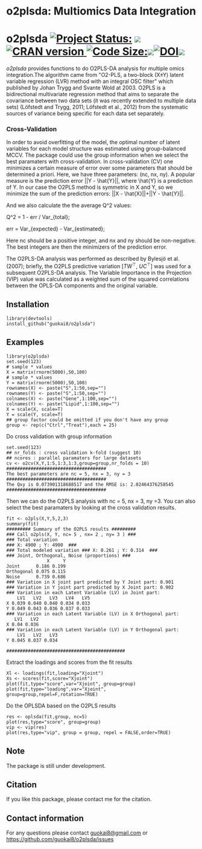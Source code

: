 # o2plsda: Multiomics Data Integration
# o2plsda [![Project Status:](http://www.repostatus.org/badges/latest/active.svg)](https://www.repostatus.org/#active)  [![](https://img.shields.io/badge/devel%20version-0.0.22-green.svg)](https://github.com/guokai8/o2plsda) <a href="https://cran.r-project.org/web/packages/o2plsda/index.html"><img border="0" src="https://www.r-pkg.org/badges/version/o2plsda" alt="CRAN version"> ![Code Size:](https://img.shields.io/github/languages/code-size/guokai8/o2plsda)![](https://img.shields.io/badge/license-GPL--3-blue.svg)[![DOI](https://zenodo.org/badge/413478714.svg)](https://zenodo.org/badge/latestdoi/413478714)![](http://cranlogs.r-pkg.org/badges/grand-total/o2plsda?color=green)


_o2plsda_ provides functions to do O2PLS-DA analysis for multiple omics integration.The algorithm came from "O2-PLS, a two-block (X±Y) latent variable regression (LVR) method with an integral OSC filter" which published by Johan Trygg and Svante Wold at 2003. O2PLS is a bidirectional multivariate regression method that aims to separate the covariance between two data sets (it was recently extended to multiple data sets) (Löfstedt and Trygg, 2011; Löfstedt et al., 2012) from the systematic sources of variance being specific for each data set separately. 

### Cross-Validation

In order to avoid overfitting of the model, the optimal number of latent variables for each model structure was estimated using group-balanced MCCV. The package could use the group information when we select the best paramaters with cross-validation. In cross-validation (CV) one minimizes a certain measure of error over some parameters that should be determined a priori. Here, we have three parameters: (nc, nx, ny). A popular measure is the prediction error ||Y - \hat{Y}||, where \hat{Y} is a prediction of Y. In our case the O2PLS method is symmetric in X and Y, so we minimize the sum of the prediction errors: 
||X - \hat{X}||+||Y - \hat{Y}||. 

And we also calculate the the average Q^2 values:

Q^2 = 1 - err / Var_{total};    

err = Var_{expected} - Var_{estimated};   

Here nc should be a positive integer, and nx and ny should be non-negative. The best integers are then the minimizers of the prediction error.

The O2PLS-DA analysis was performed as described by Bylesjö et al. (2007); briefly, the O2PLS predictive variation [$TW^\top$, $UC^\top$] was used for a subsequent O2PLS-DA analysis. The Variable Importance in the Projection (VIP) value was calculated as a weighted sum of the squared correlations between the OPLS-DA components and the original variable.

## Installation
```{r,eval=FALSE}
library(devtools)
install_github("guokai8/o2plsda")
``` 
## Examples
```{r}
library(o2plsda)
set.seed(123)
# sample * values
X = matrix(rnorm(5000),50,100)
# sample * values
Y = matrix(rnorm(5000),50,100)
rownames(X) <- paste("S",1:50,sep="")
rownames(Y) <- paste("S",1:50,sep="")
colnames(X) <- paste("Gene",1:100,sep="")
colnames(Y) <- paste("Lipid",1:100,sep="")
X = scale(X, scale=T)
Y = scale(Y, scale=T)
## group factor could be omitted if you don't have any group 
group <- rep(c("Ctrl","Treat"),each = 25)
```
Do cross validation with group information
```{r}
set.seed(123)
## nr_folds : cross validation k-fold (suggest 10)
## ncores : parallel paramaters for large datasets
cv <- o2cv(X,Y,1:5,1:3,1:3,group=group,nr_folds = 10)
#####################################
The best parameters are nc = 5, nx = 3, ny = 3
#####################################
The Qxy is 0.073901318688517 and the RMSE is: 2.02464376258545
#####################################
```

Then we can do the O2PLS analysis with nc = 5, nx = 3, ny =3. You can also select the best paramaters by looking at the cross validation results.
```{r}
fit <- o2pls(X,Y,5,2,3)
summary(fit)
######### Summary of the O2PLS results #########
### Call o2pls(X, Y, nc= 5 , nx= 2 , ny= 3 ) ###
### Total variation 
### X: 4900 ; Y: 4900  ###
### Total modeled variation ### X: 0.261 ; Y: 0.314  ###
### Joint, Orthogonal, Noise (proportions) ###
               X     Y
Joint      0.186 0.199
Orthogonal 0.075 0.115
Noise      0.739 0.686
### Variation in X joint part predicted by Y Joint part: 0.901 
### Variation in Y joint part predicted by X Joint part: 0.902 
### Variation in each Latent Variable (LV) in Joint part: 
    LV1   LV2   LV3   LV4   LV5
X 0.039 0.040 0.040 0.034 0.033
Y 0.049 0.043 0.036 0.037 0.033
### Variation in each Latent Variable (LV) in X Orthogonal part: 
   LV1   LV2
X 0.04 0.036
### Variation in each Latent Variable (LV) in Y Orthogonal part: 
    LV1   LV2   LV3
Y 0.045 0.037 0.034

############################################

```

Extract the loadings and scores from the fit results

```{r}
Xl <- loadings(fit,loading="Xjoint")
Xs <- scores(fit,score="Xjoint")
plot(fit,type="score",var="Xjoint", group=group)
plot(fit,type="loading",var="Xjoint", group=group,repel=F,rotation=TRUE)
```

Do the OPLSDA based on the O2PLS results
```{r}
res <- oplsda(fit,group, nc=5)
plot(res,type="score", group=group)
vip <- vip(res)
plot(res,type="vip", group = group, repel = FALSE,order=TRUE)
```

## Note
The package is still under development.

## Citation
If you like this package, please contact me for the citation.

## Contact information

For any questions please contact guokai8@gmail.com or https://github.com/guokai8/o2plsda/issues
